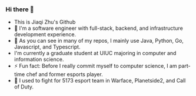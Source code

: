 ### Hi there 👋

- This is Jiaqi Zhu's Github
- 🔭 I'm a software engineer with full-stack, backend, and infrastructure development experience.
- 💬 As you can see in many of my repos, I mainly use Java, Python, Go, Javascript, and Typescript.
- I'm currently a graduate student at UIUC majoring in computer and information science.
- ⚡ Fun fact: Before I really commit myself to computer science, I am part-time chef and former esports player.
- 👯 I used to fight for 5173 esport team in Warface, Planetside2, and Call of Duty.

<!--
**Dh0le/Dh0le** is a ✨ *special* ✨ repository because its `README.md` (this file) appears on your GitHub profile.

Here are some ideas to get you started:

- 🔭 I’m currently working on ...
- 🌱 I’m currently learning ...
- 👯 I’m looking to collaborate on ...
- 🤔 I’m looking for help with ...
- 💬 Ask me about ...
- 📫 How to reach me: ...
- 😄 Pronouns: ...
- ⚡ Fun fact: ...
-->
